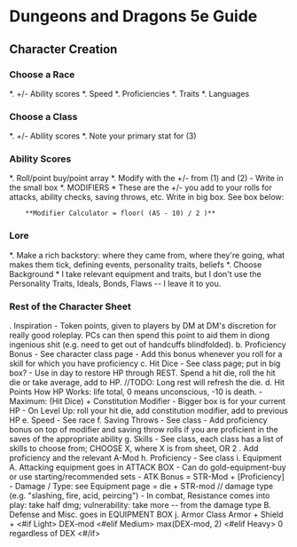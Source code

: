 # Dungeons and Dragons 5e Guide

## Character Creation

### Choose a Race
*. +/- Ability scores
*. Speed
*. Proficiencies
*. Traits
*. Languages

### Choose a Class
*. +/- Ability scores
*. Note your primary stat for (3)

### Ability Scores
*. Roll/point buy/point array
*. Modify with the +/- from (1) and (2)
	- Write in the small box
*. MODIFIERS
	* These are the +/- you add to your rolls for attacks, ability checks, saving throws, etc. Write in big box. See box below:

    	**Modifier Calculator = floor( (AS - 10) / 2 )**

### Lore
*. Make a rich backstory: where they came from, where they're going, what makes them tick, defining events, personality traits, beliefs
*. Choose Background
	* I take relevant equipment and traits, but I don't use the Personality Traits, Ideals, Bonds, Flaws -- I leave it to you.

### Rest of the Character Sheet
. Inspiration
	- Token points, given to players by DM at DM's discretion for really good roleplay. PCs can then spend this point to aid them in diong ingenious shit (e.g. need to get out of handcuffs blindfolded). 
b. Proficiency Bonus
	- See character class page
	- Add this bonus whenever you roll for a skill for which you have proficiency
c. Hit Dice
	- See class page; put in big box?
	- Use in day to restore HP through REST. Spend a hit die, roll the hit die or take average, add to HP. //TODO: Long rest will refresh the die.
d. Hit Points
	How HP Works: life total, 0 means unconscious, -10 is death.
	- Maximum: (Hit Dice) + Constitution Modifier
	- Bigger box is for your current HP
	- On Level Up: roll your hit die, add constitution modifier, add to previous HP
e. Speed
	- See race
f. Saving Throws
	- See class
	- Add proficiency bonus on top of modifier and saving throw rolls if you are proficient in the saves of the appropriate ability
g. Skills
	- See class, each class has a list of skills to choose from; CHOOSE X, where X is from sheet, OR 2
		. Add proficiency and the relevant A-Mod
h. Proficiency
	- See class
i. Equipment
	A. Attacking equipment goes in ATTACK BOX
		- Can do gold-equipment-buy or use starting/recommended sets
		- ATK Bonus = STR-Mod + [Proficiency]
		- Damage / Type: see Equipment page = die + STR-mod // damage type (e.g. "slashing, fire, acid, peircing")
		- In combat, Resistance comes into play: take half dmg; vulnerability: take more -- from the damage type 
	B. Defense and Misc. goes in EQUIPMENT BOX
j. Armor Class
	Armor + Shield + <#if Light> DEX-mod <#elif Medium> max(DEX-mod, 2) <#elif Heavy> 0 regardless of DEX <#/if>












